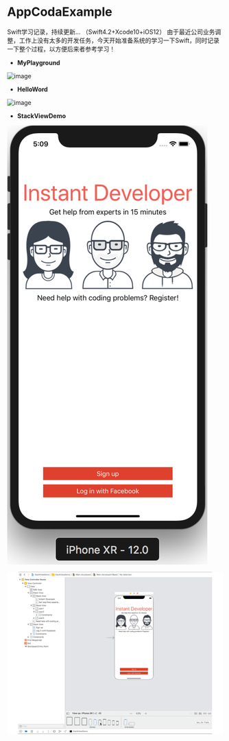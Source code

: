 # AppCodaExample
Swift学习记录，持续更新… （Swift4.2+Xcode10+iOS12）
由于最近公司业务调整，工作上没有太多的开发任务，今天开始准备系统的学习一下Swift，同时记录一下整个过程，以方便后来者参考学习！

- **MyPlayground**

![image](https://github.com/chengaojian/AppCodaExample/blob/master/png/MyFirstPlayground.png)

- **HelloWord**

![image](https://github.com/chengaojian/AppCodaExample/blob/master/gif/Hello%20World.gif)  

- **StackViewDemo**

![image](https://github.com/chengaojian/AppCodaExample/blob/master/png/StackViewDemo.png)

![image](https://github.com/chengaojian/AppCodaExample/blob/master/gif/StackViewDemo.gif)  
